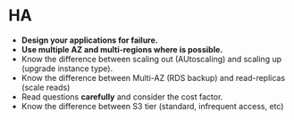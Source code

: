# HA

- **Design your applications for failure.**
- **Use multiple AZ and multi-regions where is possible.**
- Know the difference between scaling out (AUtoscaling) and scaling up (upgrade instance type).
- Know the difference between Multi-AZ (RDS backup) and read-replicas (scale reads)
- Read questions **carefully** and consider the cost factor.
- Know the difference between S3 tier (standard, infrequent access, etc)
